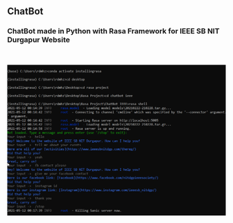 ## ChatBot
### ChatBot made in Python with Rasa Framework for IEEE SB NIT Durgapur Website
<br>

 ![](img/sample%20chatbot%20display.png)
